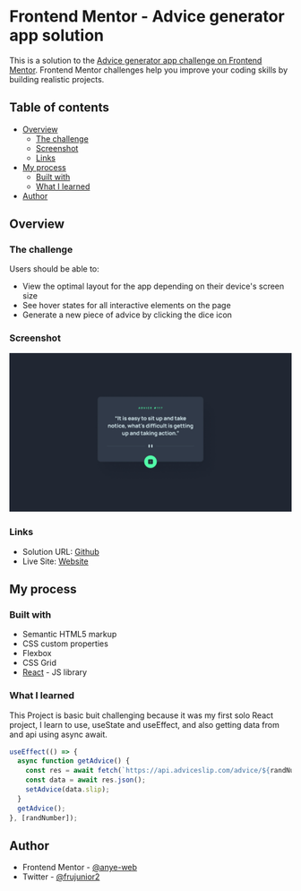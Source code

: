 # Frontend Mentor - Advice generator app solution

This is a solution to the [Advice generator app challenge on Frontend Mentor](https://www.frontendmentor.io/challenges/advice-generator-app-QdUG-13db). Frontend Mentor challenges help you improve your coding skills by building realistic projects.

## Table of contents

- [Overview](#overview)
  - [The challenge](#the-challenge)
  - [Screenshot](#screenshot)
  - [Links](#links)
- [My process](#my-process)
  - [Built with](#built-with)
  - [What I learned](#what-i-learned)
- [Author](#author)

## Overview

### The challenge

Users should be able to:

- View the optimal layout for the app depending on their device's screen size
- See hover states for all interactive elements on the page
- Generate a new piece of advice by clicking the dice icon

### Screenshot

![](./screenShot.jpg)

### Links

- Solution URL: [Github](https://github.com/anye-web/Advice-Generator-App)
- Live Site: [Website](https://advice-generator-sites.netlify.app/)

## My process

### Built with

- Semantic HTML5 markup
- CSS custom properties
- Flexbox
- CSS Grid
- [React](https://reactjs.org/) - JS library

### What I learned

This Project is basic buit challenging because it was my first solo React project, I learn to use, useState and useEffect, and also getting data from and api using async await.

```js
useEffect(() => {
  async function getAdvice() {
    const res = await fetch(`https://api.adviceslip.com/advice/${randNumber}`);
    const data = await res.json();
    setAdvice(data.slip);
  }
  getAdvice();
}, [randNumber]);
```

## Author

- Frontend Mentor - [@anye-web](https://www.frontendmentor.io/profile/anye-web)
- Twitter - [@frujunior2](https://www.twitter.com/frujunior2)
